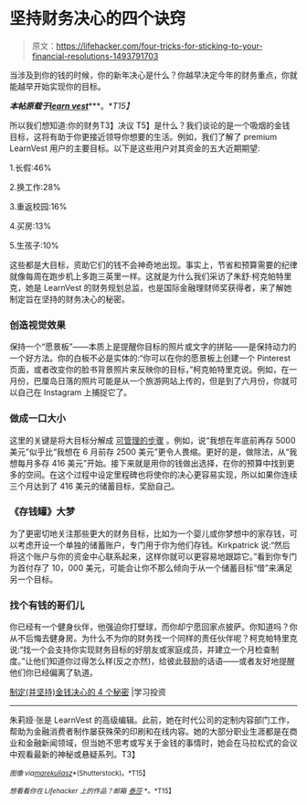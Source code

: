 # 坚持财务决心的四个诀窍

> 原文：<https://lifehacker.com/four-tricks-for-sticking-to-your-financial-resolutions-1493791703>

当涉及到你的钱的时候，你的新年决心是什么？你越早决定今年的财务重点，你就能越早开始实现你的目标。



***本帖原载于***[***learn vest***](http://www.learnvest.com/2013/12/4-secrets-to-making-and-sticking-to-a-money-resolution/2/)***。**T15】*

所以我们想知道:你的财务T3】决议 T5】是什么？我们谈论的是一个吸烟的金钱目标，这将有助于你更接近领导你想要的生活。例如，我们了解了 premium LearnVest 用户的主要目标。以下是这些用户对其资金的五大近期期望:

1.长假:46%

2.换工作:28%

3.重返校园:16%

4.买房:13%

5.生孩子:10%

这些都是大目标，资助它们的钱不会神奇地出现。事实上，节省和预算需要的纪律就像每周在跑步机上多跑三英里一样。这就是为什么我们采访了朱舒·柯克帕特里克，她是 LearnVest 的财务规划总监，也是国际金融理财师奖获得者，来了解她制定旨在坚持的财务决心的秘密。

### **创造视觉效果**

保持一个“愿景板”——本质上是提醒你目标的照片或文字的拼贴——是保持动力的一个好方法。你的白板不必是实体的:“你可以在你的愿景板上创建一个 Pinterest 页面，或者改变你的脸书背景照片来反映你的目标，”柯克帕特里克说。例如，在一月份，巴厘岛日落的照片可能是从一个旅游网站上传的，但是到了六月份，你就可以自己在 Instagram 上捕捉它了。

### **做成一口大小**

这里的关键是将大目标分解成 [可管理的步骤](https://lifehacker.com/accomplish-any-goal-by-doing-something-small-every-day-1491749639) 。例如，说“我想在年底前再存 5000 美元”似乎比“我想在 6 月前存 2500 美元”更令人畏缩。更好的是，做除法，从“我想每月多存 416 美元”开始。接下来就是用你的钱做出选择，在你的预算中找到更多的空间。在这个过程中设定里程碑也将使你的决心更容易实现，所以如果你连续三个月达到了 416 美元的储蓄目标，奖励自己。

### **《存钱罐》大梦**

为了更密切地关注那些更大的财务目标，比如为一个婴儿或你梦想中的家存钱，可以考虑开设一个单独的储蓄账户，专门用于你为他们存钱。Kirkpatrick 说:“然后将这个账户与你的资金中心联系起来，这样你就可以更容易地跟踪它。”看到你专门为首付存了 10，000 美元，可能会让你不那么倾向于从一个储蓄目标“借”来满足另一个目标。

### **找个有钱的哥们儿**

你已经有一个健身伙伴，他强迫你打壁球，而你却宁愿回家点披萨。你知道吗？你从不后悔去健身房。为什么不为你的财务找一个同样的责任伙伴呢？柯克帕特里克说:“找一个会支持你实现财务目标的好朋友或家庭成员，并建立一个月检查制度。”让他们知道你过得怎么样(反之亦然)，给彼此鼓励的话语——或者友好地提醒他们你已经偏离了轨道。

[制定(并坚持)金钱决心的 4 个秘密](http://www.learnvest.com/2013/12/4-secrets-to-making-and-sticking-to-a-money-resolution/2/) |学习投资

* * *

朱莉娅·张是 LearnVest 的高级编辑。此前，她在时代公司的定制内容部门工作，帮助为金融消费者制作屡获殊荣的印刷和在线内容。她的大部分职业生涯都是在商业和金融新闻领域，但当她不思考或写关于金钱的事情时，她会在马拉松式的会议中观看最新的神秘或悬疑系列。T3】

<small>*图像 via*</small>[<small>*marekuliasz*</small>](http://www.shutterstock.com/gallery-149584p1.html)<small>*(Shutterstock)。*T15】</small>

<small>*想看看你在 Lifehacker 上的作品？邮箱*</small> [<small>*泰莎*</small>](https://mail.google.com/mail/?view=cm&fs=1&tf=1&to=tessa@lifehacker.com) <small>*。*T15】</small>